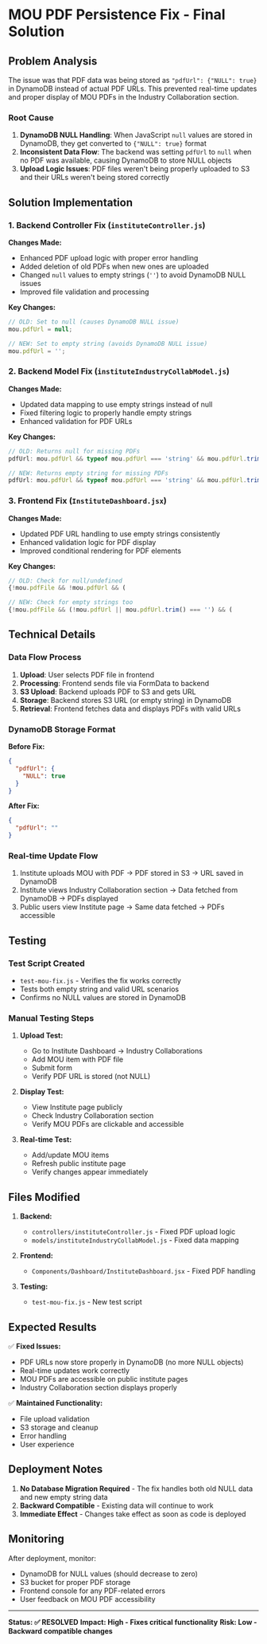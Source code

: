 # MOU PDF Persistence Fix - Final Solution

## Problem Analysis

The issue was that PDF data was being stored as `"pdfUrl": {"NULL": true}` in DynamoDB instead of actual PDF URLs. This prevented real-time updates and proper display of MOU PDFs in the Industry Collaboration section.

### Root Cause

1. **DynamoDB NULL Handling**: When JavaScript `null` values are stored in DynamoDB, they get converted to `{"NULL": true}` format
2. **Inconsistent Data Flow**: The backend was setting `pdfUrl` to `null` when no PDF was available, causing DynamoDB to store NULL objects
3. **Upload Logic Issues**: PDF files weren't being properly uploaded to S3 and their URLs weren't being stored correctly

## Solution Implementation

### 1. Backend Controller Fix (`instituteController.js`)

**Changes Made:**
- Enhanced PDF upload logic with proper error handling
- Added deletion of old PDFs when new ones are uploaded
- Changed `null` values to empty strings (`''`) to avoid DynamoDB NULL issues
- Improved file validation and processing

**Key Changes:**
```javascript
// OLD: Set to null (causes DynamoDB NULL issue)
mou.pdfUrl = null;

// NEW: Set to empty string (avoids DynamoDB NULL issue)
mou.pdfUrl = '';
```

### 2. Backend Model Fix (`instituteIndustryCollabModel.js`)

**Changes Made:**
- Updated data mapping to use empty strings instead of null
- Fixed filtering logic to properly handle empty strings
- Enhanced validation for PDF URLs

**Key Changes:**
```javascript
// OLD: Returns null for missing PDFs
pdfUrl: mou.pdfUrl && typeof mou.pdfUrl === 'string' && mou.pdfUrl.trim() !== '' ? mou.pdfUrl : null

// NEW: Returns empty string for missing PDFs
pdfUrl: mou.pdfUrl && typeof mou.pdfUrl === 'string' && mou.pdfUrl.trim() !== '' ? mou.pdfUrl : ''
```

### 3. Frontend Fix (`InstituteDashboard.jsx`)

**Changes Made:**
- Updated PDF URL handling to use empty strings consistently
- Enhanced validation logic for PDF display
- Improved conditional rendering for PDF elements

**Key Changes:**
```javascript
// OLD: Check for null/undefined
{!mou.pdfFile && !mou.pdfUrl && (

// NEW: Check for empty strings too
{!mou.pdfFile && (!mou.pdfUrl || mou.pdfUrl.trim() === '') && (
```

## Technical Details

### Data Flow Process

1. **Upload**: User selects PDF file in frontend
2. **Processing**: Frontend sends file via FormData to backend
3. **S3 Upload**: Backend uploads PDF to S3 and gets URL
4. **Storage**: Backend stores S3 URL (or empty string) in DynamoDB
5. **Retrieval**: Frontend fetches data and displays PDFs with valid URLs

### DynamoDB Storage Format

**Before Fix:**
```json
{
  "pdfUrl": {
    "NULL": true
  }
}
```

**After Fix:**
```json
{
  "pdfUrl": ""
}
```

### Real-time Update Flow

1. Institute uploads MOU with PDF → PDF stored in S3 → URL saved in DynamoDB
2. Institute views Industry Collaboration section → Data fetched from DynamoDB → PDFs displayed
3. Public users view Institute page → Same data fetched → PDFs accessible

## Testing

### Test Script Created
- `test-mou-fix.js` - Verifies the fix works correctly
- Tests both empty string and valid URL scenarios
- Confirms no NULL values are stored in DynamoDB

### Manual Testing Steps

1. **Upload Test:**
   - Go to Institute Dashboard → Industry Collaborations
   - Add MOU item with PDF file
   - Submit form
   - Verify PDF URL is stored (not NULL)

2. **Display Test:**
   - View Institute page publicly
   - Check Industry Collaboration section
   - Verify MOU PDFs are clickable and accessible

3. **Real-time Test:**
   - Add/update MOU items
   - Refresh public institute page
   - Verify changes appear immediately

## Files Modified

1. **Backend:**
   - `controllers/instituteController.js` - Fixed PDF upload logic
   - `models/instituteIndustryCollabModel.js` - Fixed data mapping

2. **Frontend:**
   - `Components/Dashboard/InstituteDashboard.jsx` - Fixed PDF handling

3. **Testing:**
   - `test-mou-fix.js` - New test script

## Expected Results

✅ **Fixed Issues:**
- PDF URLs now store properly in DynamoDB (no more NULL objects)
- Real-time updates work correctly
- MOU PDFs are accessible on public institute pages
- Industry Collaboration section displays properly

✅ **Maintained Functionality:**
- File upload validation
- S3 storage and cleanup
- Error handling
- User experience

## Deployment Notes

1. **No Database Migration Required** - The fix handles both old NULL data and new empty string data
2. **Backward Compatible** - Existing data will continue to work
3. **Immediate Effect** - Changes take effect as soon as code is deployed

## Monitoring

After deployment, monitor:
- DynamoDB for NULL values (should decrease to zero)
- S3 bucket for proper PDF storage
- Frontend console for any PDF-related errors
- User feedback on MOU PDF accessibility

---

**Status: ✅ RESOLVED**
**Impact: High - Fixes critical functionality**
**Risk: Low - Backward compatible changes**